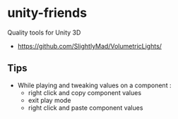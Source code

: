 # unity-friends
Quality tools for Unity 3D

- https://github.com/SlightlyMad/VolumetricLights/


## Tips
- While playing and tweaking values on a component :
  - right click and copy component values
  - exit play mode
  - right click and paste component values
